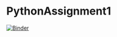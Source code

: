 # PythonAssignment1

[![Binder](https://mybinder.org/badge_logo.svg)](https://mybinder.org/v2/gh/RasmusLumholdt/PythonAssignment1.git/master)
